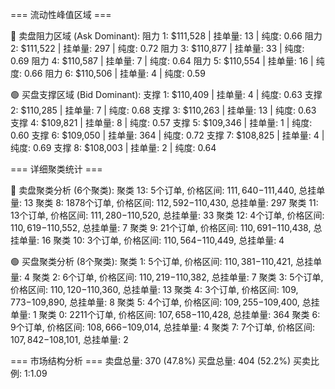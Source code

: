 === 流动性峰值区域 ===

🔻 卖盘阻力区域 (Ask Dominant):
  阻力 1: $111,528 | 挂单量: 13 | 纯度: 0.66
  阻力 2: $111,522 | 挂单量: 297 | 纯度: 0.72
  阻力 3: $110,877 | 挂单量: 33 | 纯度: 0.69
  阻力 4: $110,587 | 挂单量: 7 | 纯度: 0.64
  阻力 5: $110,554 | 挂单量: 16 | 纯度: 0.66
  阻力 6: $110,506 | 挂单量: 4 | 纯度: 0.59

🟢 买盘支撑区域 (Bid Dominant):
  支撑 1: $110,409 | 挂单量: 4 | 纯度: 0.63
  支撑 2: $110,285 | 挂单量: 7 | 纯度: 0.68
  支撑 3: $110,263 | 挂单量: 13 | 纯度: 0.63
  支撑 4: $109,821 | 挂单量: 8 | 纯度: 0.57
  支撑 5: $109,346 | 挂单量: 1 | 纯度: 0.60
  支撑 6: $109,050 | 挂单量: 364 | 纯度: 0.72
  支撑 7: $108,825 | 挂单量: 4 | 纯度: 0.69
  支撑 8: $108,003 | 挂单量: 2 | 纯度: 0.64

=== 详细聚类统计 ===

🔻 卖盘聚类分析 (6个聚类):
  聚类 13: 5个订单, 价格区间: $111,640-$111,440, 总挂单量: 13
  聚类 8: 1878个订单, 价格区间: $112,592-$110,430, 总挂单量: 297
  聚类 11: 13个订单, 价格区间: $111,280-$110,520, 总挂单量: 33
  聚类 12: 4个订单, 价格区间: $110,619-$110,552, 总挂单量: 7
  聚类 9: 21个订单, 价格区间: $110,691-$110,438, 总挂单量: 16
  聚类 10: 3个订单, 价格区间: $110,564-$110,449, 总挂单量: 4

🟢 买盘聚类分析 (8个聚类):
  聚类 1: 5个订单, 价格区间: $110,381-$110,421, 总挂单量: 4
  聚类 2: 6个订单, 价格区间: $110,219-$110,382, 总挂单量: 7
  聚类 3: 5个订单, 价格区间: $110,120-$110,360, 总挂单量: 13
  聚类 4: 3个订单, 价格区间: $109,773-$109,890, 总挂单量: 8
  聚类 5: 4个订单, 价格区间: $109,255-$109,400, 总挂单量: 1
  聚类 0: 2211个订单, 价格区间: $107,658-$110,428, 总挂单量: 364
  聚类 6: 9个订单, 价格区间: $108,666-$109,014, 总挂单量: 4
  聚类 7: 7个订单, 价格区间: $107,842-$108,101, 总挂单量: 2

=== 市场结构分析 ===
卖盘总量: 370 (47.8%)
买盘总量: 404 (52.2%)
买卖比例: 1:1.09